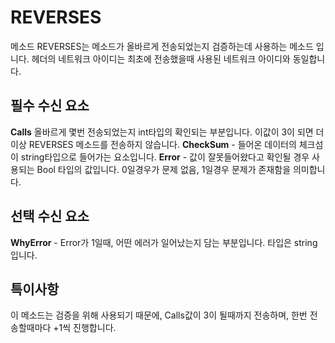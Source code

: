 # REVERSES
메소드 REVERSES는 메소드가 올바르게 전송되었는지 검증하는데 사용하는 메소드 입니다. 헤더의 네트워크 아이디는 최초에 전송했을때 사용된 네트워크 아이디와 동일합니다.<br>

## 필수 수신 요소
**Calls** 올바르게 몇번 전송되었는지 int타입의 확인되는 부분입니다. 이값이 3이 되면 더이상 REVERSES 메소드를 전송하지 않습니다.
**CheckSum** - 들어온 데이터의 체크섬이 string타입으로 들어가는 요소입니다.
**Error** - 값이 잘못들어왔다고 확인될 경우 사용되는 Bool 타입의 값입니다. 0일경우가 문제 없음, 1일경우 문제가 존재함을 의미합니다.

## 선택 수신 요소
**WhyError** - Error가 1일때, 어떤 에러가 일어났는지 담는 부분입니다. 타입은 string입니다.

## 특이사항
이 메소드는 검증을 위해 사용되기 때문에, Calls값이 3이 될때까지 전송하며, 한번 전송할때마다 +1씩 진행합니다.